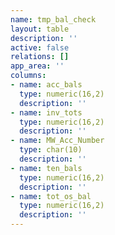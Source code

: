 ```yaml
---
name: tmp_bal_check
layout: table
description: ''
active: false
relations: []
app_area: ''
columns:
- name: acc_bals
  type: numeric(16,2)
  description: ''
- name: inv_tots
  type: numeric(16,2)
  description: ''
- name: MW_Acc_Number
  type: char(10)
  description: ''
- name: ten_bals
  type: numeric(16,2)
  description: ''
- name: tot_os_bal
  type: numeric(16,2)
  description: ''
---
```


